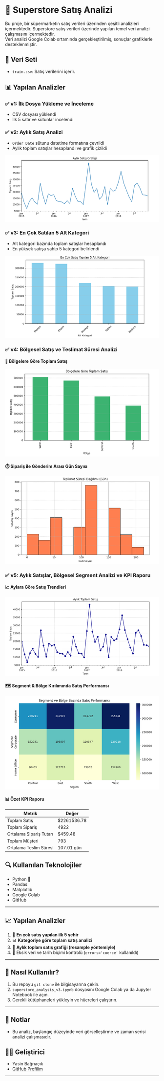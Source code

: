 # 🛒 Superstore Satış Analizi

Bu proje, bir süpermarketin satış verileri üzerinden çeşitli analizleri içermektedir.
Superstore satış verileri üzerinde yapılan temel veri analizi çalışmasını içermektedir.  
Veri analizi Google Colab ortamında gerçekleştirilmiş, sonuçlar grafiklerle desteklenmiştir.

## 📁 Veri Seti

- `train.csv`: Satış verilerini içerir.

## 📊 Yapılan Analizler

### ✅ v1: İlk Dosya Yükleme ve İnceleme
- CSV dosyası yüklendi
- İlk 5 satır ve sütunlar incelendi


### ✅ v2: Aylık Satış Analizi
- `Order Date` sütunu datetime formatına çevrildi
- Aylık toplam satışlar hesaplandı ve grafik çizildi

![sales_chart](superstore_v2_aylik_satis_grafigi.png)


### ✅ v3: En Çok Satılan 5 Alt Kategori

- Alt kategori bazında toplam satışlar hesaplandı
- En yüksek satışa sahip 5 kategori belirlendi

![Top5_SubCategories](superstore_v3_chart.png)


### ✅ v4: Bölgesel Satış ve Teslimat Süresi Analizi

#### 📍 Bölgelere Göre Toplam Satış

![Region_Sales](region_sales_v4_chart.png)

#### ⏱️ Sipariş ile Gönderim Arası Gün Sayısı

![Delivery_Days](delivery_days_v4_chart.png)


### ✅ v5: Aylık Satışlar, Bölgesel Segment Analizi ve KPI Raporu

#### 📈 Aylara Göre Satış Trendleri

![monthly_sales_v5_chart.png](monthly_sales_v5_chart.png)

#### 🗺️ Segment & Bölge Kırılımında Satış Performansı

![segment_region_heatmap_v5.png](segment_region_heatmap_v5.png)

#### 📊 Özet KPI Raporu

| Metrik                 | Değer           |
|------------------------|-----------------|
| Toplam Satış           | $2261536.78     |
| Toplam Sipariş         | 4922            |
| Ortalama Sipariş Tutarı| $459.48         |
| Toplam Müşteri         | 793             |
| Ortalama Teslim Süresi | 107.01 gün      |


## 🔍 Kullanılan Teknolojiler

- Python 🐍
- Pandas
- Matplotlib
- Google Colab
- GitHub

---

## 📈 Yapılan Analizler

1. 📍 **En çok satış yapılan ilk 5 şehir**
2. 📊 **Kategoriye göre toplam satış analizi**
3. 📆 **Aylık toplam satış grafiği (resample yöntemiyle)**
4. 🔎 Eksik veri ve tarih biçimi kontrolü (`errors='coerce'` kullanıldı)

---

## 🚀 Nasıl Kullanılır?

1. Bu repoyu `git clone` ile bilgisayarına çekin.
2. `superstore_analysis_v3.ipynb` dosyasını Google Colab ya da Jupyter Notebook ile açın.
3. Gerekli kütüphaneleri yükleyin ve hücreleri çalıştırın.

---

## 📌 Notlar

- Bu analiz, başlangıç düzeyinde veri görselleştirme ve zaman serisi analizi çalışmasıdır.


## 👨‍💻 Geliştirici

- Yasin Bağrıaçık  
- [GitHub Profilim](https://github.com/yassinbagriacik)

---
